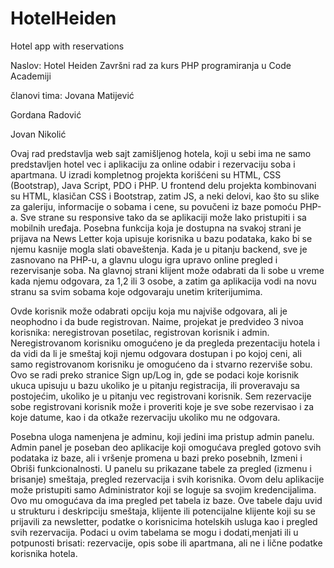 # HotelHeiden
Hotel app with reservations


﻿Naslov: Hotel Heiden
Završni rad za kurs PHP programiranja u Code Academiji

članovi tima:
Jovana Matijević

Gordana Radović

Jovan Nikolić

Ovaj rad predstavlja web sajt zamišljenog hotela, koji u sebi ima ne samo predstavljen hotel vec i aplikaciju za online odabir i rezervaciju soba i apartmana. U izradi kompletnog projekta korišćeni su HTML, CSS (Bootstrap), Java Script, PDO i PHP.
U frontend delu projekta kombinovani su HTML, klasičan CSS i Bootstrap, zatim JS, a neki delovi, kao što su slike za galeriju, informacije o sobama i cene, su povučeni iz baze pomoću PHP-a. Sve strane su responsive tako da se aplikaciji može lako pristupiti i sa mobilnih uređaja. Posebna funkcija koja je dostupna na svakoj strani je prijava na News Letter koja upisuje korisnika u bazu podataka, kako bi se njemu kasnije mogla slati obaveštenja. Kada je u pitanju backend, sve je zasnovano na PHP-u, a glavnu ulogu igra upravo online pregled i rezervisanje soba. Na glavnoj strani klijent može odabrati da li sobe u vreme kada njemu odgovara, za 1,2 ili 3 osobe, a zatim ga aplikacija vodi na novu stranu sa svim sobama koje odgovaraju unetim kriterijumima.


Ovde korisnik može odabrati opciju koja mu najviše odgovara, ali je neophodno i da bude registrovan. Naime, projekat je predvideo 3 nivoa korisnika: neregistrovan posetilac, registrovan korisnik i admin. 
Neregistrovanom korisniku omogućeno je da pregleda prezentaciju hotela i da vidi da li je smeštaj koji njemu odgovara dostupan i po kojoj ceni, ali samo registrovanom korisniku je omogućeno da i stvarno rezerviše sobu. Ovo se radi preko stranice Sign up/Log in, gde se podaci koje korisnik ukuca upisuju u bazu ukoliko je u pitanju registracija, ili proveravaju sa postojećim, ukoliko je u pitanju vec registrovani korisnik. Sem rezervacije sobe registrovani korisnik može i proveriti koje je sve sobe rezervisao i za koje datume, kao i da otkaže rezervaciju ukoliko mu ne odgovara.


Posebna uloga namenjena je adminu, koji jedini ima pristup admin panelu.
        Admin panel je poseban deo aplikacije koji omogućava pregled gotovo svih podataka iz baze, ali i vršenje promena u bazi preko posebnih, Izmeni i Obriši funkcionalnosti. U panelu su prikazane tabele za pregled (izmenu i brisanje) smeštaja, pregled rezervacija i svih korisnika. Ovom delu aplikacije može pristupiti samo Administrator koji se loguje sa svojim kredencijalima. Ovo mu omogućava da ima pregled pet tabela iz baze. Ove tabele daju uvid u strukturu i deskripciju smeštaja, klijente ili potencijalne klijente koji su se prijavili za newsletter, podatke o korisnicima hotelskih usluga kao i pregled svih rezervacija. Podaci u ovim tabelama se mogu i dodati,menjati ili u potpunosti brisati: rezervacije, opis sobe ili apartmana, ali ne i lične podatke korisnika hotela.
